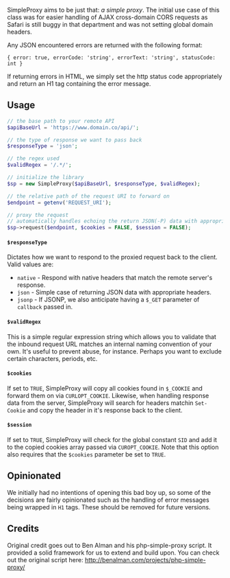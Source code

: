 SimpleProxy aims to be just that: *a simple proxy*. The initial use case of this class was for easier handling of AJAX 
cross-domain CORS requests as Safari is still buggy in that department 
and was not setting global domain headers.

Any JSON encountered errors are returned with the following format:

```
{ error: true, errorCode: 'string', errorText: 'string', statusCode: int }
```

If returning errors in HTML, we simply set the http status code appropriately
and return an H1 tag containing the error message.

## Usage

```php
// the base path to your remote API
$apiBaseUrl = 'https://www.domain.co/api/';

// the type of response we want to pass back
$responseType = 'json';

// the regex used
$validRegex = '/.*/';

// initialize the library
$sp = new SimpleProxy($apiBaseUrl, $responseType, $validRegex);

// the relative path of the request URI to forward on
$endpoint = getenv('REQUEST_URI');

// proxy the request
// automatically handles echoing the return JSON(-P) data with appropriate headers
$sp->request($endpoint, $cookies = FALSE, $session = FALSE);
```

#### `$responseType` ####

Dictates how we want to respond to the proxied request back to the client. Valid values are:

 * `native` - Respond with native headers that match the remote server's response.
 * `json` - Simple case of returning JSON data with appropriate headers.
 * `jsonp` - If JSONP, we also anticipate having a `$_GET` parameter of `callback` passed in.

#### `$validRegex` ####

This is a simple regular expression string which allows you to validate that the inbound request URL
matches an internal naming convention of your own. It's useful to prevent abuse, for instance. Perhaps
you want to exclude certain characters, periods, etc.

#### `$cookies` ####

If set to `TRUE`, SimpleProxy will copy all cookies found in `$_COOKIE` and forward them on via `CURLOPT_COOKIE`. Likewise, when handling response data from the server, SimpleProxy will search for headers matchin `Set-Cookie` and copy the header in it's response back to the client.

#### `$session` ####
 
If set to `TRUE`, SimpleProxy will check for the global constant `SID` and add it to the copied cookies array passed via `CUROPT_COOKIE`. Note that this option also requires that the `$cookies` parameter be set to `TRUE`.
 
## Opinionated

We initially had no intentions of opening this bad boy up, so some of the decisions 
are fairly opinionated such as the handling of error messages being wrapped in
`H1` tags. These should be removed for future versions.
 
## Credits

Original credit goes out to Ben Alman and his php-simple-proxy script.
It provided a solid framework for us to extend and build upon. You can
check out the original script here: http://benalman.com/projects/php-simple-proxy/
